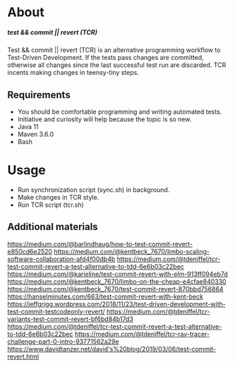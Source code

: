 # About

##### test && commit || revert (TCR) 
Test && commit || revert (TCR) is an alternative programming workflow 
to Test-Driven Development. 
If the tests pass changes are committed, otherwise all changes since 
the last successful test run are discarded. 
TCR incents making changes in teensy-tiny steps.

## Requirements
* You should be comfortable programming and writing automated tests. 
* Initiative and curiosity will help because the topic is so new. 
* Java 11
* Maven 3.6.0
* Bash

# Usage
* Run synchronization script (sync.sh) in background.
* Make changes in TCR style.
* Run TCR script (tcr.sh)

## Additional materials
https://medium.com/@barlindhaug/how-to-test-commit-revert-e850cd6e2520
https://medium.com/@kentbeck_7670/limbo-scaling-software-collaboration-afd4f00db4b
https://medium.com/@tdeniffel/tcr-test-commit-revert-a-test-alternative-to-tdd-6e6b03c22bec
https://medium.com/@karieline/test-commit-revert-with-elm-913ff094eb7d
https://medium.com/@kentbeck_7670/limbo-on-the-cheap-e4cfae840330
https://medium.com/@kentbeck_7670/test-commit-revert-870bbd756864
https://hanselminutes.com/663/test-commit-revert-with-kent-beck
https://jeffgrigg.wordpress.com/2018/11/23/test-driven-development-with-test-commit-testcodeonly-revert/
https://medium.com/@tdeniffel/tcr-variants-test-commit-revert-bf6bd84b17d3
https://medium.com/@tdeniffel/tcr-test-commit-revert-a-test-alternative-to-tdd-6e6b03c22bec
https://medium.com/@tdeniffel/tcr-ray-tracer-challenge-part-0-intro-93771562a29e
https://www.davidtanzer.net/david's%20blog/2019/03/06/test-commit-revert.html
